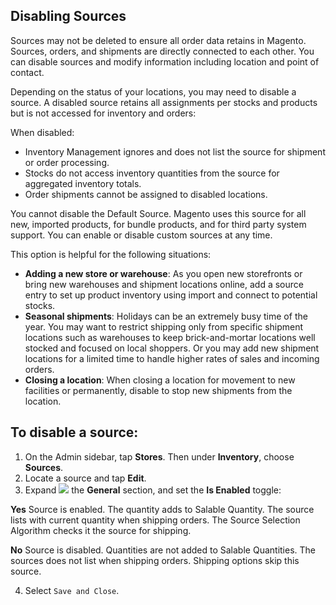Disabling Sources
--

Sources may not be deleted to ensure all order data retains in Magento. Sources, orders, and shipments are directly connected to each other. You can disable sources and modify information including location and point of contact.

Depending on the status of your locations, you may need to disable a source. A disabled source retains all assignments per stocks and products but is not accessed for inventory and orders:

When disabled:

* Inventory Management ignores and does not list the source for shipment or order processing.
* Stocks do not access inventory quantities from the source for aggregated inventory totals.
* Order shipments cannot be assigned to disabled locations.

You cannot disable the Default Source. Magento uses this source for all new, imported products, for bundle products, and for third party system support. You can enable or disable custom sources at any time.

This option is helpful for the following situations:

* **Adding a new store or warehouse**: As you open new storefronts or bring new warehouses and shipment locations online, add a source entry to set up product inventory using import and connect to potential stocks.
* **Seasonal shipments**: Holidays can be an extremely busy time of the year. You may want to restrict shipping only from specific shipment locations such as warehouses to keep brick-and-mortar locations well stocked and focused on local shoppers. Or you may add new shipment locations for a limited time to handle higher rates of sales and incoming orders.
* **Closing a location**: When closing a location for movement to new facilities or permanently, disable to stop new shipments from the location.

## To disable a source:

1.	On the Admin sidebar, tap **Stores**. Then under **Inventory**, choose **Sources**.
2.	Locate a source and tap **Edit**.
3.	Expand ![](https://docs.magento.com/m2/ce/user_guide/Resources/Images/btn-expand.png) the **General** section, and set the **Is Enabled** toggle:

  **Yes** Source is enabled. The quantity adds to Salable Quantity. The source lists with current quantity when shipping orders. The Source Selection Algorithm checks it the source for shipping.

  **No** Source is disabled. Quantities are not added to Salable Quantities. The sources does not list when shipping orders. Shipping options skip this source.

4.	Select `Save and Close`.